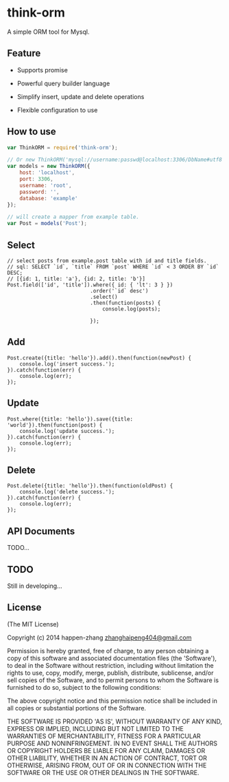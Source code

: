 
# think-orm #

A simple ORM tool for Mysql.

## Feature ##

* Supports promise

* Powerful query builder language

* Simplify insert, update and delete operations

* Flexible configuration to use

## How to use ##

```Javascript
var ThinkORM = require('think-orm');

// Or new ThinkORM('mysql://username:passwd@localhost:3306/DbName#utf8')
var models = new ThinkORM({
    host: 'localhost',
    port: 3306,
    username: 'root',
    password: '',
    database: 'example'
});

// will create a mapper from example table.
var Post = models('Post');
```

## Select ##

```
// select posts from example.post table with id and title fields.
// sql: SELECT `id`, `title` FROM `post` WHERE `id` < 3 ORDER BY `id` DESC;
// [{id: 1, title: 'a'}, {id: 2, title: 'b'}]
Post.field(['id', 'title']).where({ id: { 'lt': 3 } })
                           .order('`id` desc')
                           .select()
                           .then(function(posts) {
                               console.log(posts);

                           });
```

## Add ##

```
Post.create({title: 'hello'}).add().then(function(newPost) {
    console.log('insert success.');
}).catch(function(err) {
    console.log(err);
});
```

## Update ##

```
Post.where({title: 'hello'}).save({title: 'world'}).then(function(post) {
    console.log('update success.');
}).catch(function(err) {
    console.log(err);
});
```

## Delete ##

```
Post.delete({title: 'hello'}).then(function(oldPost) {
    console.log('delete success.');
}).catch(function(err) {
    console.log(err);
});
```

## API Documents ##

TODO...

## TODO ##

Still in developing...

## License ##

(The MIT License)

Copyright (c) 2014 happen-zhang <zhanghaipeng404@gmail.com>

Permission is hereby granted, free of charge, to any person obtaining
a copy of this software and associated documentation files (the
'Software'), to deal in the Software without restriction, including
without limitation the rights to use, copy, modify, merge, publish,
distribute, sublicense, and/or sell copies of the Software, and to
permit persons to whom the Software is furnished to do so, subject to
the following conditions:

The above copyright notice and this permission notice shall be
included in all copies or substantial portions of the Software.

THE SOFTWARE IS PROVIDED 'AS IS', WITHOUT WARRANTY OF ANY KIND,
EXPRESS OR IMPLIED, INCLUDING BUT NOT LIMITED TO THE WARRANTIES OF
MERCHANTABILITY, FITNESS FOR A PARTICULAR PURPOSE AND NONINFRINGEMENT.
IN NO EVENT SHALL THE AUTHORS OR COPYRIGHT HOLDERS BE LIABLE FOR ANY
CLAIM, DAMAGES OR OTHER LIABILITY, WHETHER IN AN ACTION OF CONTRACT,
TORT OR OTHERWISE, ARISING FROM, OUT OF OR IN CONNECTION WITH THE
SOFTWARE OR THE USE OR OTHER DEALINGS IN THE SOFTWARE.
